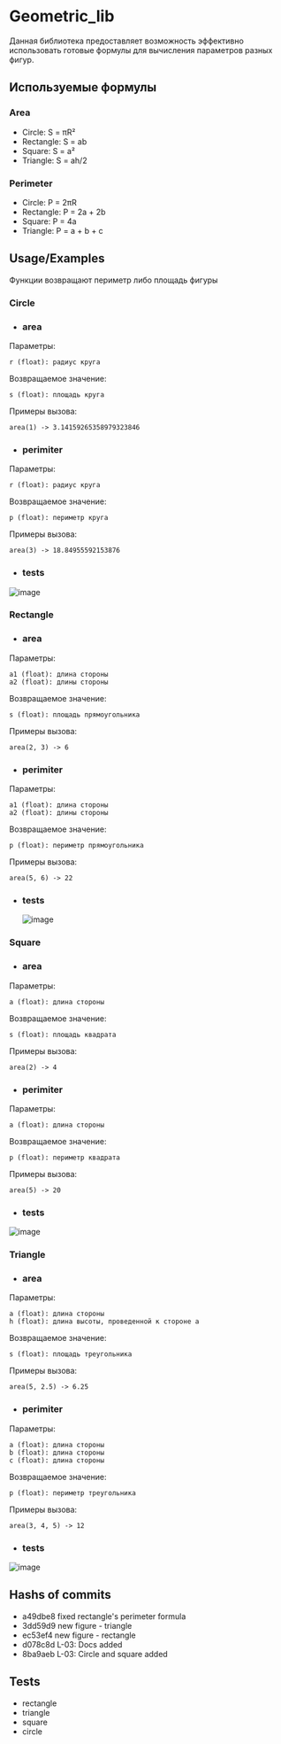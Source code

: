 
# Geometric_lib

Данная библиотека предоставляет возможность эффективно использовать готовые формулы для вычисления параметров разных фигур.


## Используемые формулы

### Area
* Circle: S = πR²
* Rectangle: S = ab
* Square: S = a²
* Triangle: S = ah/2

### Perimeter
* Circle: P = 2πR
* Rectangle: P = 2a + 2b
* Square: P = 4a
* Triangle: P = a + b + c

## Usage/Examples

Функции возвращают периметр либо площадь фигуры

### Circle

- ### area 
Параметры: 

    r (float): радиус круга

Возвращаемое значение:

    s (float): площадь круга

Примеры вызова:

    area(1) -> 3.14159265358979323846
        
- ### perimiter 
Параметры: 

    r (float): радиус круга

Возвращаемое значение:

    p (float): периметр круга

Примеры вызова:

    area(3) -> 18.84955592153876

- ### tests
![image](https://github.com/Aram-schoolboy/geometric_lib/assets/52756403/8aefa83a-62ba-4ef2-966b-850714e2bddb)




### Rectangle

- ### area 
Параметры: 

    a1 (float): длина стороны
    a2 (float): длины стороны

Возвращаемое значение:

    s (float): площадь прямоугольника

Примеры вызова:

    area(2, 3) -> 6
        
- ### perimiter 
Параметры: 

    a1 (float): длина стороны
    a2 (float): длины стороны

Возвращаемое значение:

    p (float): периметр прямоугольника

Примеры вызова:

    area(5, 6) -> 22

- ### tests
  ![image](https://github.com/Aram-schoolboy/geometric_lib/assets/52756403/aa6b9623-88fe-4e31-a61a-b5df7d81d8d7)



### Square

- ### area 
Параметры: 

    a (float): длина стороны

Возвращаемое значение:

    s (float): площадь квадрата

Примеры вызова:

    area(2) -> 4
        
- ### perimiter 
Параметры: 

    a (float): длина стороны

Возвращаемое значение:

    p (float): периметр квадрата

Примеры вызова:

    area(5) -> 20

- ### tests
![image](https://github.com/Aram-schoolboy/geometric_lib/assets/52756403/7b67ca48-c303-4493-a328-56a53b0f01e5)


### Triangle

- ### area 
Параметры: 

    a (float): длина стороны
    h (float): длина высоты, проведенной к стороне a

Возвращаемое значение:

    s (float): площадь треугольника

Примеры вызова:

    area(5, 2.5) -> 6.25
        
- ### perimiter 
Параметры: 

    a (float): длина стороны
    b (float): длина стороны
    c (float): длина стороны

Возвращаемое значение:

    p (float): периметр треугольника

Примеры вызова:

    area(3, 4, 5) -> 12

- ### tests
![image](https://github.com/Aram-schoolboy/geometric_lib/assets/52756403/3da60a0e-54f6-4cc1-bb1a-8db9de527650)


## Hashs of commits
* a49dbe8 fixed rectangle's perimeter formula
* 3dd59d9 new figure - triangle
* ec53ef4 new figure - rectangle
* d078c8d L-03: Docs added
* 8ba9aeb L-03: Circle and square added

## Tests
* rectangle
* triangle
* square
* circle

